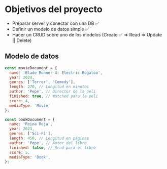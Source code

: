 # Objetivos del proyecto

- Preparar server y conectar con una DB ✅
- Definir un modelo de datos simple ✅
- Hacer un CRUD sobre uno de los modelos (Create ✅ => Read => Update || Delete)

## Modelo de datos

```javascript
const movieDocument = {
  name: 'Blade Runner 4: Electric Bogaloo',
  year: 2024,
  genres: ['Terror', 'Comedy'],
  length: 270, // Longitud en minutos
  author: 'Pepe', // Director de la peli
  finished: true, // Watched para la peli
  score: 4,
  mediaType: 'Movie'
};

const bookDocument = {
  name: 'Reina Roja',
  year: 2023,
  genres: ['Sci-Fi'],
  length: 450, // Longitud en páginas
  author: 'Pepe', // Autor del libro
  finished: false, // Read para el libro
  score: 5,
  mediaType: 'Book',
};
```
